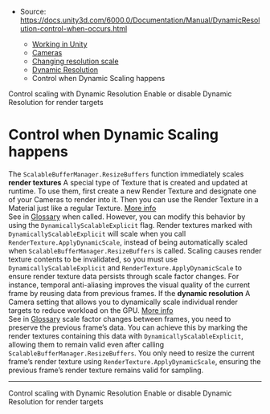* Source: https://docs.unity3d.com/6000.0/Documentation/Manual/DynamicResolution-control-when-occurs.html

  * [Working in Unity](https://docs.unity3d.com/6000.0/Documentation/Manual/working-in-unity.html)
  * [Cameras](https://docs.unity3d.com/6000.0/Documentation/Manual/Cameras.html)
  * [Changing resolution scale](https://docs.unity3d.com/6000.0/Documentation/Manual/resolution-scale.html)
  * [Dynamic Resolution](https://docs.unity3d.com/6000.0/Documentation/Manual/DynamicResolution-landing.html)
  * Control when Dynamic Scaling happens


[](https://docs.unity3d.com/6000.0/Documentation/Manual/DynamicResolution-control.html)
Control scaling with Dynamic Resolution
[](https://docs.unity3d.com/6000.0/Documentation/Manual/DynamicResolution-enable-disable.html)
Enable or disable Dynamic Resolution for render targets
# Control when Dynamic Scaling happens
The `ScalableBufferManager.ResizeBuffers` function immediately scales **render textures** A special type of Texture that is created and updated at runtime. To use them, first create a new Render Texture and designate one of your Cameras to render into it. Then you can use the Render Texture in a Material just like a regular Texture. [More info](https://docs.unity3d.com/6000.0/Documentation/Manual/class-RenderTexture.html)  
See in [Glossary](https://docs.unity3d.com/6000.0/Documentation/Manual/Glossary.html#RenderTexture) when called. However, you can modify this behavior by using the `DynamicallyScalableExplicit` flag. Render textures marked with `DynamicallyScalableExplicit` will scale when you call `RenderTexture.ApplyDynamicScale`, instead of being automatically scaled when `ScalableBufferManager.ResizeBuffers` is called. Scaling causes render texture contents to be invalidated, so you must use `DynamicallyScalableExplicit` and `RenderTexture.ApplyDynamicScale` to ensure render texture data persists through scale factor changes.
For instance, temporal anti-aliasing improves the visual quality of the current frame by reusing data from previous frames. If the **dynamic resolution** A Camera setting that allows you to dynamically scale individual render targets to reduce workload on the GPU. [More info](https://docs.unity3d.com/6000.0/Documentation/Manual/DynamicResolution-landing.html)  
See in [Glossary](https://docs.unity3d.com/6000.0/Documentation/Manual/Glossary.html#dynamicresolution) scale factor changes between frames, you need to preserve the previous frame’s data. You can achieve this by marking the render textures containing this data with `DynamicallyScalableExplicit`, allowing them to remain valid even after calling `ScalableBufferManager.ResizeBuffers`. You only need to resize the current frame’s render texture using `RenderTexture.ApplyDynamicScale`, ensuring the previous frame’s render texture remains valid for sampling.
* * *
[](https://docs.unity3d.com/6000.0/Documentation/Manual/DynamicResolution-control.html)
Control scaling with Dynamic Resolution
[](https://docs.unity3d.com/6000.0/Documentation/Manual/DynamicResolution-enable-disable.html)
Enable or disable Dynamic Resolution for render targets
